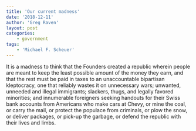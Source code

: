 ```yaml
---
title: 'Our current madness'
date: '2018-12-11'
author: 'Greg Raven'
layout: post
categories:
    - government
tags:
    - 'Michael F. Scheuer'
---
```


It is a madness to think that the Founders created a republic wherein people are meant to keep the least possible amount of the money they earn, and that the rest must be paid in taxes to an unaccountable bipartisan kleptocracy, one that reliably wastes it on unnecessary wars; unwanted, unneeded and illegal immigrants; slackers, thugs, and legally favored minorities; and innumerable foreigners seeking handouts for their Swiss bank accounts from Americans who make cars at Chevy, or mine the coal, or carry the mail, or protect the populace from criminals, or plow the snow, or deliver packages, or pick-up the garbage, or defend the republic with their lives and limbs.